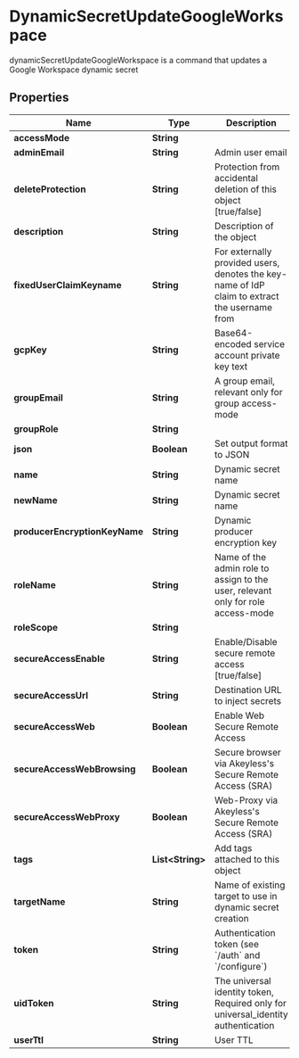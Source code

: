 

# DynamicSecretUpdateGoogleWorkspace

dynamicSecretUpdateGoogleWorkspace is a command that updates a Google Workspace dynamic secret

## Properties

| Name | Type | Description | Notes |
|------------ | ------------- | ------------- | -------------|
|**accessMode** | **String** |  |  |
|**adminEmail** | **String** | Admin user email |  |
|**deleteProtection** | **String** | Protection from accidental deletion of this object [true/false] |  [optional] |
|**description** | **String** | Description of the object |  [optional] |
|**fixedUserClaimKeyname** | **String** | For externally provided users, denotes the key-name of IdP claim to extract the username from |  [optional] |
|**gcpKey** | **String** | Base64-encoded service account private key text |  [optional] |
|**groupEmail** | **String** | A group email, relevant only for group access-mode |  [optional] |
|**groupRole** | **String** |  |  [optional] |
|**json** | **Boolean** | Set output format to JSON |  [optional] |
|**name** | **String** | Dynamic secret name |  |
|**newName** | **String** | Dynamic secret name |  [optional] |
|**producerEncryptionKeyName** | **String** | Dynamic producer encryption key |  [optional] |
|**roleName** | **String** | Name of the admin role to assign to the user, relevant only for role access-mode |  [optional] |
|**roleScope** | **String** |  |  [optional] |
|**secureAccessEnable** | **String** | Enable/Disable secure remote access [true/false] |  [optional] |
|**secureAccessUrl** | **String** | Destination URL to inject secrets |  [optional] |
|**secureAccessWeb** | **Boolean** | Enable Web Secure Remote Access |  [optional] |
|**secureAccessWebBrowsing** | **Boolean** | Secure browser via Akeyless&#39;s Secure Remote Access (SRA) |  [optional] |
|**secureAccessWebProxy** | **Boolean** | Web-Proxy via Akeyless&#39;s Secure Remote Access (SRA) |  [optional] |
|**tags** | **List&lt;String&gt;** | Add tags attached to this object |  [optional] |
|**targetName** | **String** | Name of existing target to use in dynamic secret creation |  [optional] |
|**token** | **String** | Authentication token (see &#x60;/auth&#x60; and &#x60;/configure&#x60;) |  [optional] |
|**uidToken** | **String** | The universal identity token, Required only for universal_identity authentication |  [optional] |
|**userTtl** | **String** | User TTL |  [optional] |



